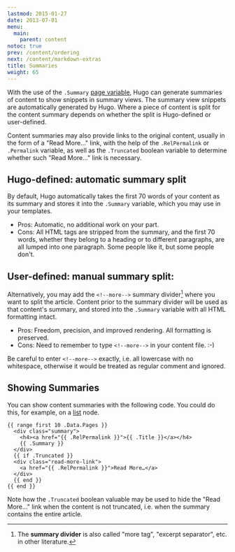 ```yaml
---
lastmod: 2015-01-27
date: 2013-07-01
menu:
  main:
    parent: content
notoc: true
prev: /content/ordering
next: /content/markdown-extras
title: Summaries
weight: 65
---
```


With the use of the `.Summary` [page variable](/templates/variables/), Hugo can generate summaries of content to show snippets in summary views. The summary view snippets are automatically generated by Hugo. Where a piece of content is split for the content summary depends on whether the split is Hugo-defined or user-defined.

Content summaries may also provide links to the original content, usually in the form of a "Read More..." link, with the help of the `.RelPermalink` or `.Permalink` variable, as well as the `.Truncated` boolean variable to determine whether such "Read More..." link is necessary.

## Hugo-defined: automatic summary split

By default, Hugo automatically takes the first 70 words of your content as its summary and stores it into the `.Summary` variable, which you may use in your templates.

* Pros: Automatic, no additional work on your part.
* Cons: All HTML tags are stripped from the summary, and the first 70 words, whether they belong to a heading or to different paragraphs, are all lumped into one paragraph.  Some people like it, but some people don't.

## User-defined: manual summary split:

Alternatively, you may add the <code>&#60;&#33;&#45;&#45;more&#45;&#45;&#62;</code> summary divider[^1] where you want to split the article.  Content prior to the summary divider will be used as that content's summary, and stored into the `.Summary` variable with all HTML formatting intact.

[^1]: The **summary divider** is also called "more tag", "excerpt separator", etc. in other literature.

* Pros: Freedom, precision, and improved rendering.  All formatting is preserved.
* Cons: Need to remember to type <code>&#60;&#33;&#45;&#45;more&#45;&#45;&#62;</code> in your content file.  :-)

Be careful to enter <code>&#60;&#33;&#45;&#45;more&#45;&#45;&#62;</code> exactly, i.e. all lowercase with no whitespace, otherwise it would be treated as regular comment and ignored.


## Showing Summaries

You can show content summaries with the following code. You could do this, for example, on a [list](/templates/list/) node.

    {{ range first 10 .Data.Pages }}
      <div class="summary">
        <h4><a href="{{ .RelPermalink }}">{{ .Title }}</a></h4>
        {{ .Summary }}
      </div>
      {{ if .Truncated }}
      <div class="read-more-link">
        <a href="{{ .RelPermalink }}">Read More…</a>
      </div>
      {{ end }}
    {{ end }}

Note how the `.Truncated` boolean valuable may be used to hide the "Read More..." link when the content is not truncated, i.e. when the summary contains the entire article.
